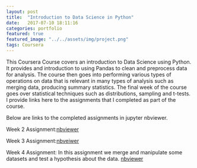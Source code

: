 ```yaml
---
layout: post
title:  "Introduction to Data Science in Python"
date:   2017-07-10 18:11:16
categories: portfolio
featured: true
featured_image: "../../assets/img/project.png"
tags: Coursera
---
```


This Coursera Course covers an introduction to Data Science using Python.
It provides and introduction to using Pandas to clean and preprocess data for analysis. The course then goes into performing various types of operations on data that is relevant in many types of analysis such as merging data, producing summary statistics. The final week of the course goes over statistical techniques such as distributions, sampling and t-tests. I provide links here to the assignments that I completed as part of the course.

Below are links to the completed assignments in jupyter nbviewer.

Week 2 Assignment:[nbviewer](http://nbviewer.jupyter.org/github/DFoly/Introduction-to-Data-Science-Coursera/blob/master/Assignment2.ipynb)

Week 3 Assignment:[nbveiwer](http://nbviewer.jupyter.org/github/DFoly/Introduction-to-Data-Science-Coursera/blob/master/Assignment3.ipynb)

Week 4 Assignment: In this assignment we merge and manipulate some datasets and test a hypothesis about the data. [nbviewer](http://nbviewer.jupyter.org/github/DFoly/Introduction-to-Data-Science-Coursera/blob/master/Assignment4.ipynb)

